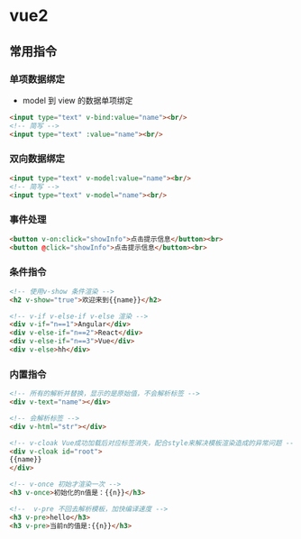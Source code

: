 # vue2

## 常用指令

### 单项数据绑定

- model 到 view 的数据单项绑定

```html
<input type="text" v-bind:value="name"><br/>
<!-- 简写 -->
<input type="text" :value="name"><br/>
```

### 双向数据绑定

```html
<input type="text" v-model:value="name"><br/>
<!-- 简写 -->
<input type="text" v-model="name"><br/>
```

### 事件处理

```html
<button v-on:click="showInfo">点击提示信息</button><br>
<button @click="showInfo">点击提示信息</button><br>
```

### 条件指令

```html
<!-- 使用v-show 条件渲染 -->
<h2 v-show="true">欢迎来到{{name}}</h2>

<!-- v-if v-else-if v-else 渲染 -->
<div v-if="n==1">Angular</div>
<div v-else-if="n==2">React</div>
<div v-else-if="n==3">Vue</div>
<div v-else>hh</div>
```

### 内置指令

```html
<!-- 所有的解析并替换，显示的是原始值，不会解析标签 -->
<div v-text="name"></div>

<!-- 会解析标签 -->
<div v-html="str"></div>

<!-- v-cloak Vue成功加载后对应标签消失，配合style来解决模板渲染造成的异常问题 -->
<div v-cloak id="root">
{{name}}
</div>

<!-- v-once 初始才渲染一次 -->
<h3 v-once>初始化的n值是：{{n}}</h3>

<!--  v-pre 不回去解析模板，加快编译速度 -->
<h3 v-pre>hello</h3>
<h3 v-pre>当前n的值是:{{n}}</h3>
```